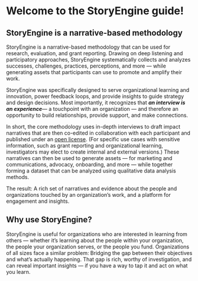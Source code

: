 # Welcome to the StoryEngine guide!

## StoryEngine is a narrative-based methodology

StoryEngine is a narrative-based methodology that can be used for research, evaluation, and grant reporting. Drawing on deep listening and participatory approaches, StoryEngine systematically collects and analyzes successes, challenges, practices, perceptions, and more — while generating assets that participants can use to promote and amplify their work.

StoryEngine was specifically designed to serve organizational learning and innovation, power feedback loops, and provide insights to guide strategy and design decisions. Most importantly, it recognizes that _**an interview is an experience**_— a touchpoint with an organization — and therefore an opportunity to build relationships, provide support, and make connections.

In short, the core methodology uses in-depth interviews to draft impact narratives that are then co-edited in collaboration with each participant and published under an [open license](http://opendefinition.org/licenses/). \(For specific use cases with sensitive information, such as grant reporting and organizational learning, investigators may elect to create internal and external versions.\) These narratives can then be used to generate assets — for marketing and communications, advocacy, onboarding, and more — while together forming a dataset that can be analyzed using qualitative data analysis methods.

The result: A rich set of narratives and evidence about the people and organizations touched by an organization’s work, and a platform for engagement and insights.

## Why use StoryEngine?

StoryEngine is useful for organizations who are interested in learning from others — whether it’s learning about the people within your organization, the people your organization serves, or the people you fund. Organizations of all sizes face a similar problem: Bridging the gap between their objectives and what’s actually happening. That gap is rich, worthy of investigation, and can reveal important insights — if you have a way to tap it and act on what you learn. 

